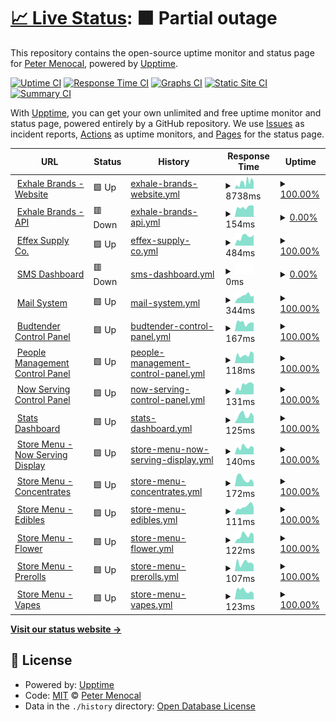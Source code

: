 # [📈 Live Status](https://petermenocal.github.io/uptime): <!--live status--> **🟧 Partial outage**

This repository contains the open-source uptime monitor and status page for [Peter Menocal](https://petermenocal.com), powered by [Upptime](https://github.com/upptime/upptime).

[![Uptime CI](https://github.com/petermenocal/uptime/workflows/Uptime%20CI/badge.svg)](https://github.com/petermenocal/uptime/actions?query=workflow%3A%22Uptime+CI%22)
[![Response Time CI](https://github.com/petermenocal/uptime/workflows/Response%20Time%20CI/badge.svg)](https://github.com/petermenocal/uptime/actions?query=workflow%3A%22Response+Time+CI%22)
[![Graphs CI](https://github.com/petermenocal/uptime/workflows/Graphs%20CI/badge.svg)](https://github.com/petermenocal/uptime/actions?query=workflow%3A%22Graphs+CI%22)
[![Static Site CI](https://github.com/petermenocal/uptime/workflows/Static%20Site%20CI/badge.svg)](https://github.com/petermenocal/uptime/actions?query=workflow%3A%22Static+Site+CI%22)
[![Summary CI](https://github.com/petermenocal/uptime/workflows/Summary%20CI/badge.svg)](https://github.com/petermenocal/uptime/actions?query=workflow%3A%22Summary+CI%22)

With [Upptime](https://upptime.js.org), you can get your own unlimited and free uptime monitor and status page, powered entirely by a GitHub repository. We use [Issues](https://github.com/petermenocal/uptime/issues) as incident reports, [Actions](https://github.com/petermenocal/uptime/actions) as uptime monitors, and [Pages](https://petermenocal.github.io/uptime) for the status page.

<!--start: status pages-->
<!-- This summary is generated by Upptime (https://github.com/upptime/upptime) -->
<!-- Do not edit this manually, your changes will be overwritten -->
<!-- prettier-ignore -->
| URL | Status | History | Response Time | Uptime |
| --- | ------ | ------- | ------------- | ------ |
| <img alt="" src="https://icons.duckduckgo.com/ip3/www.exhalebrands.com.ico" height="13"> [Exhale Brands - Website](https://www.exhalebrands.com/) | 🟩 Up | [exhale-brands-website.yml](https://github.com/petermenocal/uptime/commits/HEAD/history/exhale-brands-website.yml) | <details><summary><img alt="Response time graph" src="./graphs/exhale-brands-website/response-time-week.png" height="20"> 8738ms</summary><br><a href="https://petermenocal.github.io/uptime/history/exhale-brands-website"><img alt="Response time 3238" src="https://img.shields.io/endpoint?url=https%3A%2F%2Fraw.githubusercontent.com%2Fpetermenocal%2Fuptime%2FHEAD%2Fapi%2Fexhale-brands-website%2Fresponse-time.json"></a><br><a href="https://petermenocal.github.io/uptime/history/exhale-brands-website"><img alt="24-hour response time 10445" src="https://img.shields.io/endpoint?url=https%3A%2F%2Fraw.githubusercontent.com%2Fpetermenocal%2Fuptime%2FHEAD%2Fapi%2Fexhale-brands-website%2Fresponse-time-day.json"></a><br><a href="https://petermenocal.github.io/uptime/history/exhale-brands-website"><img alt="7-day response time 8738" src="https://img.shields.io/endpoint?url=https%3A%2F%2Fraw.githubusercontent.com%2Fpetermenocal%2Fuptime%2FHEAD%2Fapi%2Fexhale-brands-website%2Fresponse-time-week.json"></a><br><a href="https://petermenocal.github.io/uptime/history/exhale-brands-website"><img alt="30-day response time 6508" src="https://img.shields.io/endpoint?url=https%3A%2F%2Fraw.githubusercontent.com%2Fpetermenocal%2Fuptime%2FHEAD%2Fapi%2Fexhale-brands-website%2Fresponse-time-month.json"></a><br><a href="https://petermenocal.github.io/uptime/history/exhale-brands-website"><img alt="1-year response time 3596" src="https://img.shields.io/endpoint?url=https%3A%2F%2Fraw.githubusercontent.com%2Fpetermenocal%2Fuptime%2FHEAD%2Fapi%2Fexhale-brands-website%2Fresponse-time-year.json"></a></details> | <details><summary><a href="https://petermenocal.github.io/uptime/history/exhale-brands-website">100.00%</a></summary><a href="https://petermenocal.github.io/uptime/history/exhale-brands-website"><img alt="All-time uptime 99.72%" src="https://img.shields.io/endpoint?url=https%3A%2F%2Fraw.githubusercontent.com%2Fpetermenocal%2Fuptime%2FHEAD%2Fapi%2Fexhale-brands-website%2Fuptime.json"></a><br><a href="https://petermenocal.github.io/uptime/history/exhale-brands-website"><img alt="24-hour uptime 100.00%" src="https://img.shields.io/endpoint?url=https%3A%2F%2Fraw.githubusercontent.com%2Fpetermenocal%2Fuptime%2FHEAD%2Fapi%2Fexhale-brands-website%2Fuptime-day.json"></a><br><a href="https://petermenocal.github.io/uptime/history/exhale-brands-website"><img alt="7-day uptime 100.00%" src="https://img.shields.io/endpoint?url=https%3A%2F%2Fraw.githubusercontent.com%2Fpetermenocal%2Fuptime%2FHEAD%2Fapi%2Fexhale-brands-website%2Fuptime-week.json"></a><br><a href="https://petermenocal.github.io/uptime/history/exhale-brands-website"><img alt="30-day uptime 100.00%" src="https://img.shields.io/endpoint?url=https%3A%2F%2Fraw.githubusercontent.com%2Fpetermenocal%2Fuptime%2FHEAD%2Fapi%2Fexhale-brands-website%2Fuptime-month.json"></a><br><a href="https://petermenocal.github.io/uptime/history/exhale-brands-website"><img alt="1-year uptime 99.79%" src="https://img.shields.io/endpoint?url=https%3A%2F%2Fraw.githubusercontent.com%2Fpetermenocal%2Fuptime%2FHEAD%2Fapi%2Fexhale-brands-website%2Fuptime-year.json"></a></details>
| <img alt="" src="https://icons.duckduckgo.com/ip3/us-central1-xhl-budtender.cloudfunctions.net.ico" height="13"> [Exhale Brands - API](https://us-central1-xhl-budtender.cloudfunctions.net/app/profile?q=961a6e98-1bcc-4c6b-b335-019df010f12c&searchType=true) | 🟥 Down | [exhale-brands-api.yml](https://github.com/petermenocal/uptime/commits/HEAD/history/exhale-brands-api.yml) | <details><summary><img alt="Response time graph" src="./graphs/exhale-brands-api/response-time-week.png" height="20"> 154ms</summary><br><a href="https://petermenocal.github.io/uptime/history/exhale-brands-api"><img alt="Response time 538" src="https://img.shields.io/endpoint?url=https%3A%2F%2Fraw.githubusercontent.com%2Fpetermenocal%2Fuptime%2FHEAD%2Fapi%2Fexhale-brands-api%2Fresponse-time.json"></a><br><a href="https://petermenocal.github.io/uptime/history/exhale-brands-api"><img alt="24-hour response time 173" src="https://img.shields.io/endpoint?url=https%3A%2F%2Fraw.githubusercontent.com%2Fpetermenocal%2Fuptime%2FHEAD%2Fapi%2Fexhale-brands-api%2Fresponse-time-day.json"></a><br><a href="https://petermenocal.github.io/uptime/history/exhale-brands-api"><img alt="7-day response time 154" src="https://img.shields.io/endpoint?url=https%3A%2F%2Fraw.githubusercontent.com%2Fpetermenocal%2Fuptime%2FHEAD%2Fapi%2Fexhale-brands-api%2Fresponse-time-week.json"></a><br><a href="https://petermenocal.github.io/uptime/history/exhale-brands-api"><img alt="30-day response time 144" src="https://img.shields.io/endpoint?url=https%3A%2F%2Fraw.githubusercontent.com%2Fpetermenocal%2Fuptime%2FHEAD%2Fapi%2Fexhale-brands-api%2Fresponse-time-month.json"></a><br><a href="https://petermenocal.github.io/uptime/history/exhale-brands-api"><img alt="1-year response time 285" src="https://img.shields.io/endpoint?url=https%3A%2F%2Fraw.githubusercontent.com%2Fpetermenocal%2Fuptime%2FHEAD%2Fapi%2Fexhale-brands-api%2Fresponse-time-year.json"></a></details> | <details><summary><a href="https://petermenocal.github.io/uptime/history/exhale-brands-api">0.00%</a></summary><a href="https://petermenocal.github.io/uptime/history/exhale-brands-api"><img alt="All-time uptime 32.24%" src="https://img.shields.io/endpoint?url=https%3A%2F%2Fraw.githubusercontent.com%2Fpetermenocal%2Fuptime%2FHEAD%2Fapi%2Fexhale-brands-api%2Fuptime.json"></a><br><a href="https://petermenocal.github.io/uptime/history/exhale-brands-api"><img alt="24-hour uptime 0.00%" src="https://img.shields.io/endpoint?url=https%3A%2F%2Fraw.githubusercontent.com%2Fpetermenocal%2Fuptime%2FHEAD%2Fapi%2Fexhale-brands-api%2Fuptime-day.json"></a><br><a href="https://petermenocal.github.io/uptime/history/exhale-brands-api"><img alt="7-day uptime 0.00%" src="https://img.shields.io/endpoint?url=https%3A%2F%2Fraw.githubusercontent.com%2Fpetermenocal%2Fuptime%2FHEAD%2Fapi%2Fexhale-brands-api%2Fuptime-week.json"></a><br><a href="https://petermenocal.github.io/uptime/history/exhale-brands-api"><img alt="30-day uptime 7.96%" src="https://img.shields.io/endpoint?url=https%3A%2F%2Fraw.githubusercontent.com%2Fpetermenocal%2Fuptime%2FHEAD%2Fapi%2Fexhale-brands-api%2Fuptime-month.json"></a><br><a href="https://petermenocal.github.io/uptime/history/exhale-brands-api"><img alt="1-year uptime 0.00%" src="https://img.shields.io/endpoint?url=https%3A%2F%2Fraw.githubusercontent.com%2Fpetermenocal%2Fuptime%2FHEAD%2Fapi%2Fexhale-brands-api%2Fuptime-year.json"></a></details>
| <img alt="" src="https://icons.duckduckgo.com/ip3/effexsupply.com.ico" height="13"> [Effex Supply Co.](https://effexsupply.com) | 🟩 Up | [effex-supply-co.yml](https://github.com/petermenocal/uptime/commits/HEAD/history/effex-supply-co.yml) | <details><summary><img alt="Response time graph" src="./graphs/effex-supply-co/response-time-week.png" height="20"> 484ms</summary><br><a href="https://petermenocal.github.io/uptime/history/effex-supply-co"><img alt="Response time 296" src="https://img.shields.io/endpoint?url=https%3A%2F%2Fraw.githubusercontent.com%2Fpetermenocal%2Fuptime%2FHEAD%2Fapi%2Feffex-supply-co%2Fresponse-time.json"></a><br><a href="https://petermenocal.github.io/uptime/history/effex-supply-co"><img alt="24-hour response time 590" src="https://img.shields.io/endpoint?url=https%3A%2F%2Fraw.githubusercontent.com%2Fpetermenocal%2Fuptime%2FHEAD%2Fapi%2Feffex-supply-co%2Fresponse-time-day.json"></a><br><a href="https://petermenocal.github.io/uptime/history/effex-supply-co"><img alt="7-day response time 484" src="https://img.shields.io/endpoint?url=https%3A%2F%2Fraw.githubusercontent.com%2Fpetermenocal%2Fuptime%2FHEAD%2Fapi%2Feffex-supply-co%2Fresponse-time-week.json"></a><br><a href="https://petermenocal.github.io/uptime/history/effex-supply-co"><img alt="30-day response time 357" src="https://img.shields.io/endpoint?url=https%3A%2F%2Fraw.githubusercontent.com%2Fpetermenocal%2Fuptime%2FHEAD%2Fapi%2Feffex-supply-co%2Fresponse-time-month.json"></a><br><a href="https://petermenocal.github.io/uptime/history/effex-supply-co"><img alt="1-year response time 297" src="https://img.shields.io/endpoint?url=https%3A%2F%2Fraw.githubusercontent.com%2Fpetermenocal%2Fuptime%2FHEAD%2Fapi%2Feffex-supply-co%2Fresponse-time-year.json"></a></details> | <details><summary><a href="https://petermenocal.github.io/uptime/history/effex-supply-co">100.00%</a></summary><a href="https://petermenocal.github.io/uptime/history/effex-supply-co"><img alt="All-time uptime 99.95%" src="https://img.shields.io/endpoint?url=https%3A%2F%2Fraw.githubusercontent.com%2Fpetermenocal%2Fuptime%2FHEAD%2Fapi%2Feffex-supply-co%2Fuptime.json"></a><br><a href="https://petermenocal.github.io/uptime/history/effex-supply-co"><img alt="24-hour uptime 100.00%" src="https://img.shields.io/endpoint?url=https%3A%2F%2Fraw.githubusercontent.com%2Fpetermenocal%2Fuptime%2FHEAD%2Fapi%2Feffex-supply-co%2Fuptime-day.json"></a><br><a href="https://petermenocal.github.io/uptime/history/effex-supply-co"><img alt="7-day uptime 100.00%" src="https://img.shields.io/endpoint?url=https%3A%2F%2Fraw.githubusercontent.com%2Fpetermenocal%2Fuptime%2FHEAD%2Fapi%2Feffex-supply-co%2Fuptime-week.json"></a><br><a href="https://petermenocal.github.io/uptime/history/effex-supply-co"><img alt="30-day uptime 99.92%" src="https://img.shields.io/endpoint?url=https%3A%2F%2Fraw.githubusercontent.com%2Fpetermenocal%2Fuptime%2FHEAD%2Fapi%2Feffex-supply-co%2Fuptime-month.json"></a><br><a href="https://petermenocal.github.io/uptime/history/effex-supply-co"><img alt="1-year uptime 99.84%" src="https://img.shields.io/endpoint?url=https%3A%2F%2Fraw.githubusercontent.com%2Fpetermenocal%2Fuptime%2FHEAD%2Fapi%2Feffex-supply-co%2Fuptime-year.json"></a></details>
| <img alt="" src="https://icons.duckduckgo.com/ip3/cherami.exhalenevada.com.ico" height="13"> [SMS Dashboard](http://cherami.exhalenevada.com:3000/) | 🟥 Down | [sms-dashboard.yml](https://github.com/petermenocal/uptime/commits/HEAD/history/sms-dashboard.yml) | <details><summary><img alt="Response time graph" src="./graphs/sms-dashboard/response-time-week.png" height="20"> 0ms</summary><br><a href="https://petermenocal.github.io/uptime/history/sms-dashboard"><img alt="Response time 0" src="https://img.shields.io/endpoint?url=https%3A%2F%2Fraw.githubusercontent.com%2Fpetermenocal%2Fuptime%2FHEAD%2Fapi%2Fsms-dashboard%2Fresponse-time.json"></a><br><a href="https://petermenocal.github.io/uptime/history/sms-dashboard"><img alt="24-hour response time 0" src="https://img.shields.io/endpoint?url=https%3A%2F%2Fraw.githubusercontent.com%2Fpetermenocal%2Fuptime%2FHEAD%2Fapi%2Fsms-dashboard%2Fresponse-time-day.json"></a><br><a href="https://petermenocal.github.io/uptime/history/sms-dashboard"><img alt="7-day response time 0" src="https://img.shields.io/endpoint?url=https%3A%2F%2Fraw.githubusercontent.com%2Fpetermenocal%2Fuptime%2FHEAD%2Fapi%2Fsms-dashboard%2Fresponse-time-week.json"></a><br><a href="https://petermenocal.github.io/uptime/history/sms-dashboard"><img alt="30-day response time 0" src="https://img.shields.io/endpoint?url=https%3A%2F%2Fraw.githubusercontent.com%2Fpetermenocal%2Fuptime%2FHEAD%2Fapi%2Fsms-dashboard%2Fresponse-time-month.json"></a><br><a href="https://petermenocal.github.io/uptime/history/sms-dashboard"><img alt="1-year response time 0" src="https://img.shields.io/endpoint?url=https%3A%2F%2Fraw.githubusercontent.com%2Fpetermenocal%2Fuptime%2FHEAD%2Fapi%2Fsms-dashboard%2Fresponse-time-year.json"></a></details> | <details><summary><a href="https://petermenocal.github.io/uptime/history/sms-dashboard">0.00%</a></summary><a href="https://petermenocal.github.io/uptime/history/sms-dashboard"><img alt="All-time uptime 34.79%" src="https://img.shields.io/endpoint?url=https%3A%2F%2Fraw.githubusercontent.com%2Fpetermenocal%2Fuptime%2FHEAD%2Fapi%2Fsms-dashboard%2Fuptime.json"></a><br><a href="https://petermenocal.github.io/uptime/history/sms-dashboard"><img alt="24-hour uptime 0.00%" src="https://img.shields.io/endpoint?url=https%3A%2F%2Fraw.githubusercontent.com%2Fpetermenocal%2Fuptime%2FHEAD%2Fapi%2Fsms-dashboard%2Fuptime-day.json"></a><br><a href="https://petermenocal.github.io/uptime/history/sms-dashboard"><img alt="7-day uptime 0.00%" src="https://img.shields.io/endpoint?url=https%3A%2F%2Fraw.githubusercontent.com%2Fpetermenocal%2Fuptime%2FHEAD%2Fapi%2Fsms-dashboard%2Fuptime-week.json"></a><br><a href="https://petermenocal.github.io/uptime/history/sms-dashboard"><img alt="30-day uptime 7.96%" src="https://img.shields.io/endpoint?url=https%3A%2F%2Fraw.githubusercontent.com%2Fpetermenocal%2Fuptime%2FHEAD%2Fapi%2Fsms-dashboard%2Fuptime-month.json"></a><br><a href="https://petermenocal.github.io/uptime/history/sms-dashboard"><img alt="1-year uptime 0.00%" src="https://img.shields.io/endpoint?url=https%3A%2F%2Fraw.githubusercontent.com%2Fpetermenocal%2Fuptime%2FHEAD%2Fapi%2Fsms-dashboard%2Fuptime-year.json"></a></details>
| <img alt="" src="https://icons.duckduckgo.com/ip3/box.effexsupply.com.ico" height="13"> [Mail System](https://box.effexsupply.com/mail/) | 🟩 Up | [mail-system.yml](https://github.com/petermenocal/uptime/commits/HEAD/history/mail-system.yml) | <details><summary><img alt="Response time graph" src="./graphs/mail-system/response-time-week.png" height="20"> 344ms</summary><br><a href="https://petermenocal.github.io/uptime/history/mail-system"><img alt="Response time 233" src="https://img.shields.io/endpoint?url=https%3A%2F%2Fraw.githubusercontent.com%2Fpetermenocal%2Fuptime%2FHEAD%2Fapi%2Fmail-system%2Fresponse-time.json"></a><br><a href="https://petermenocal.github.io/uptime/history/mail-system"><img alt="24-hour response time 357" src="https://img.shields.io/endpoint?url=https%3A%2F%2Fraw.githubusercontent.com%2Fpetermenocal%2Fuptime%2FHEAD%2Fapi%2Fmail-system%2Fresponse-time-day.json"></a><br><a href="https://petermenocal.github.io/uptime/history/mail-system"><img alt="7-day response time 344" src="https://img.shields.io/endpoint?url=https%3A%2F%2Fraw.githubusercontent.com%2Fpetermenocal%2Fuptime%2FHEAD%2Fapi%2Fmail-system%2Fresponse-time-week.json"></a><br><a href="https://petermenocal.github.io/uptime/history/mail-system"><img alt="30-day response time 286" src="https://img.shields.io/endpoint?url=https%3A%2F%2Fraw.githubusercontent.com%2Fpetermenocal%2Fuptime%2FHEAD%2Fapi%2Fmail-system%2Fresponse-time-month.json"></a><br><a href="https://petermenocal.github.io/uptime/history/mail-system"><img alt="1-year response time 237" src="https://img.shields.io/endpoint?url=https%3A%2F%2Fraw.githubusercontent.com%2Fpetermenocal%2Fuptime%2FHEAD%2Fapi%2Fmail-system%2Fresponse-time-year.json"></a></details> | <details><summary><a href="https://petermenocal.github.io/uptime/history/mail-system">100.00%</a></summary><a href="https://petermenocal.github.io/uptime/history/mail-system"><img alt="All-time uptime 99.76%" src="https://img.shields.io/endpoint?url=https%3A%2F%2Fraw.githubusercontent.com%2Fpetermenocal%2Fuptime%2FHEAD%2Fapi%2Fmail-system%2Fuptime.json"></a><br><a href="https://petermenocal.github.io/uptime/history/mail-system"><img alt="24-hour uptime 100.00%" src="https://img.shields.io/endpoint?url=https%3A%2F%2Fraw.githubusercontent.com%2Fpetermenocal%2Fuptime%2FHEAD%2Fapi%2Fmail-system%2Fuptime-day.json"></a><br><a href="https://petermenocal.github.io/uptime/history/mail-system"><img alt="7-day uptime 100.00%" src="https://img.shields.io/endpoint?url=https%3A%2F%2Fraw.githubusercontent.com%2Fpetermenocal%2Fuptime%2FHEAD%2Fapi%2Fmail-system%2Fuptime-week.json"></a><br><a href="https://petermenocal.github.io/uptime/history/mail-system"><img alt="30-day uptime 99.96%" src="https://img.shields.io/endpoint?url=https%3A%2F%2Fraw.githubusercontent.com%2Fpetermenocal%2Fuptime%2FHEAD%2Fapi%2Fmail-system%2Fuptime-month.json"></a><br><a href="https://petermenocal.github.io/uptime/history/mail-system"><img alt="1-year uptime 99.85%" src="https://img.shields.io/endpoint?url=https%3A%2F%2Fraw.githubusercontent.com%2Fpetermenocal%2Fuptime%2FHEAD%2Fapi%2Fmail-system%2Fuptime-year.json"></a></details>
| <img alt="" src="https://icons.duckduckgo.com/ip3/xorders.web.app.ico" height="13"> [Budtender Control Panel](https://xorders.web.app/) | 🟩 Up | [budtender-control-panel.yml](https://github.com/petermenocal/uptime/commits/HEAD/history/budtender-control-panel.yml) | <details><summary><img alt="Response time graph" src="./graphs/budtender-control-panel/response-time-week.png" height="20"> 167ms</summary><br><a href="https://petermenocal.github.io/uptime/history/budtender-control-panel"><img alt="Response time 108" src="https://img.shields.io/endpoint?url=https%3A%2F%2Fraw.githubusercontent.com%2Fpetermenocal%2Fuptime%2FHEAD%2Fapi%2Fbudtender-control-panel%2Fresponse-time.json"></a><br><a href="https://petermenocal.github.io/uptime/history/budtender-control-panel"><img alt="24-hour response time 165" src="https://img.shields.io/endpoint?url=https%3A%2F%2Fraw.githubusercontent.com%2Fpetermenocal%2Fuptime%2FHEAD%2Fapi%2Fbudtender-control-panel%2Fresponse-time-day.json"></a><br><a href="https://petermenocal.github.io/uptime/history/budtender-control-panel"><img alt="7-day response time 167" src="https://img.shields.io/endpoint?url=https%3A%2F%2Fraw.githubusercontent.com%2Fpetermenocal%2Fuptime%2FHEAD%2Fapi%2Fbudtender-control-panel%2Fresponse-time-week.json"></a><br><a href="https://petermenocal.github.io/uptime/history/budtender-control-panel"><img alt="30-day response time 142" src="https://img.shields.io/endpoint?url=https%3A%2F%2Fraw.githubusercontent.com%2Fpetermenocal%2Fuptime%2FHEAD%2Fapi%2Fbudtender-control-panel%2Fresponse-time-month.json"></a><br><a href="https://petermenocal.github.io/uptime/history/budtender-control-panel"><img alt="1-year response time 115" src="https://img.shields.io/endpoint?url=https%3A%2F%2Fraw.githubusercontent.com%2Fpetermenocal%2Fuptime%2FHEAD%2Fapi%2Fbudtender-control-panel%2Fresponse-time-year.json"></a></details> | <details><summary><a href="https://petermenocal.github.io/uptime/history/budtender-control-panel">100.00%</a></summary><a href="https://petermenocal.github.io/uptime/history/budtender-control-panel"><img alt="All-time uptime 100.00%" src="https://img.shields.io/endpoint?url=https%3A%2F%2Fraw.githubusercontent.com%2Fpetermenocal%2Fuptime%2FHEAD%2Fapi%2Fbudtender-control-panel%2Fuptime.json"></a><br><a href="https://petermenocal.github.io/uptime/history/budtender-control-panel"><img alt="24-hour uptime 100.00%" src="https://img.shields.io/endpoint?url=https%3A%2F%2Fraw.githubusercontent.com%2Fpetermenocal%2Fuptime%2FHEAD%2Fapi%2Fbudtender-control-panel%2Fuptime-day.json"></a><br><a href="https://petermenocal.github.io/uptime/history/budtender-control-panel"><img alt="7-day uptime 100.00%" src="https://img.shields.io/endpoint?url=https%3A%2F%2Fraw.githubusercontent.com%2Fpetermenocal%2Fuptime%2FHEAD%2Fapi%2Fbudtender-control-panel%2Fuptime-week.json"></a><br><a href="https://petermenocal.github.io/uptime/history/budtender-control-panel"><img alt="30-day uptime 100.00%" src="https://img.shields.io/endpoint?url=https%3A%2F%2Fraw.githubusercontent.com%2Fpetermenocal%2Fuptime%2FHEAD%2Fapi%2Fbudtender-control-panel%2Fuptime-month.json"></a><br><a href="https://petermenocal.github.io/uptime/history/budtender-control-panel"><img alt="1-year uptime 100.00%" src="https://img.shields.io/endpoint?url=https%3A%2F%2Fraw.githubusercontent.com%2Fpetermenocal%2Fuptime%2FHEAD%2Fapi%2Fbudtender-control-panel%2Fuptime-year.json"></a></details>
| <img alt="" src="https://icons.duckduckgo.com/ip3/xpeople.web.app.ico" height="13"> [People Management Control Panel](https://xpeople.web.app/) | 🟩 Up | [people-management-control-panel.yml](https://github.com/petermenocal/uptime/commits/HEAD/history/people-management-control-panel.yml) | <details><summary><img alt="Response time graph" src="./graphs/people-management-control-panel/response-time-week.png" height="20"> 118ms</summary><br><a href="https://petermenocal.github.io/uptime/history/people-management-control-panel"><img alt="Response time 102" src="https://img.shields.io/endpoint?url=https%3A%2F%2Fraw.githubusercontent.com%2Fpetermenocal%2Fuptime%2FHEAD%2Fapi%2Fpeople-management-control-panel%2Fresponse-time.json"></a><br><a href="https://petermenocal.github.io/uptime/history/people-management-control-panel"><img alt="24-hour response time 138" src="https://img.shields.io/endpoint?url=https%3A%2F%2Fraw.githubusercontent.com%2Fpetermenocal%2Fuptime%2FHEAD%2Fapi%2Fpeople-management-control-panel%2Fresponse-time-day.json"></a><br><a href="https://petermenocal.github.io/uptime/history/people-management-control-panel"><img alt="7-day response time 118" src="https://img.shields.io/endpoint?url=https%3A%2F%2Fraw.githubusercontent.com%2Fpetermenocal%2Fuptime%2FHEAD%2Fapi%2Fpeople-management-control-panel%2Fresponse-time-week.json"></a><br><a href="https://petermenocal.github.io/uptime/history/people-management-control-panel"><img alt="30-day response time 139" src="https://img.shields.io/endpoint?url=https%3A%2F%2Fraw.githubusercontent.com%2Fpetermenocal%2Fuptime%2FHEAD%2Fapi%2Fpeople-management-control-panel%2Fresponse-time-month.json"></a><br><a href="https://petermenocal.github.io/uptime/history/people-management-control-panel"><img alt="1-year response time 108" src="https://img.shields.io/endpoint?url=https%3A%2F%2Fraw.githubusercontent.com%2Fpetermenocal%2Fuptime%2FHEAD%2Fapi%2Fpeople-management-control-panel%2Fresponse-time-year.json"></a></details> | <details><summary><a href="https://petermenocal.github.io/uptime/history/people-management-control-panel">100.00%</a></summary><a href="https://petermenocal.github.io/uptime/history/people-management-control-panel"><img alt="All-time uptime 100.00%" src="https://img.shields.io/endpoint?url=https%3A%2F%2Fraw.githubusercontent.com%2Fpetermenocal%2Fuptime%2FHEAD%2Fapi%2Fpeople-management-control-panel%2Fuptime.json"></a><br><a href="https://petermenocal.github.io/uptime/history/people-management-control-panel"><img alt="24-hour uptime 100.00%" src="https://img.shields.io/endpoint?url=https%3A%2F%2Fraw.githubusercontent.com%2Fpetermenocal%2Fuptime%2FHEAD%2Fapi%2Fpeople-management-control-panel%2Fuptime-day.json"></a><br><a href="https://petermenocal.github.io/uptime/history/people-management-control-panel"><img alt="7-day uptime 100.00%" src="https://img.shields.io/endpoint?url=https%3A%2F%2Fraw.githubusercontent.com%2Fpetermenocal%2Fuptime%2FHEAD%2Fapi%2Fpeople-management-control-panel%2Fuptime-week.json"></a><br><a href="https://petermenocal.github.io/uptime/history/people-management-control-panel"><img alt="30-day uptime 100.00%" src="https://img.shields.io/endpoint?url=https%3A%2F%2Fraw.githubusercontent.com%2Fpetermenocal%2Fuptime%2FHEAD%2Fapi%2Fpeople-management-control-panel%2Fuptime-month.json"></a><br><a href="https://petermenocal.github.io/uptime/history/people-management-control-panel"><img alt="1-year uptime 100.00%" src="https://img.shields.io/endpoint?url=https%3A%2F%2Fraw.githubusercontent.com%2Fpetermenocal%2Fuptime%2FHEAD%2Fapi%2Fpeople-management-control-panel%2Fuptime-year.json"></a></details>
| <img alt="" src="https://icons.duckduckgo.com/ip3/xserving-admin.web.app.ico" height="13"> [Now Serving Control Panel](https://xserving-admin.web.app/) | 🟩 Up | [now-serving-control-panel.yml](https://github.com/petermenocal/uptime/commits/HEAD/history/now-serving-control-panel.yml) | <details><summary><img alt="Response time graph" src="./graphs/now-serving-control-panel/response-time-week.png" height="20"> 131ms</summary><br><a href="https://petermenocal.github.io/uptime/history/now-serving-control-panel"><img alt="Response time 119" src="https://img.shields.io/endpoint?url=https%3A%2F%2Fraw.githubusercontent.com%2Fpetermenocal%2Fuptime%2FHEAD%2Fapi%2Fnow-serving-control-panel%2Fresponse-time.json"></a><br><a href="https://petermenocal.github.io/uptime/history/now-serving-control-panel"><img alt="24-hour response time 140" src="https://img.shields.io/endpoint?url=https%3A%2F%2Fraw.githubusercontent.com%2Fpetermenocal%2Fuptime%2FHEAD%2Fapi%2Fnow-serving-control-panel%2Fresponse-time-day.json"></a><br><a href="https://petermenocal.github.io/uptime/history/now-serving-control-panel"><img alt="7-day response time 131" src="https://img.shields.io/endpoint?url=https%3A%2F%2Fraw.githubusercontent.com%2Fpetermenocal%2Fuptime%2FHEAD%2Fapi%2Fnow-serving-control-panel%2Fresponse-time-week.json"></a><br><a href="https://petermenocal.github.io/uptime/history/now-serving-control-panel"><img alt="30-day response time 130" src="https://img.shields.io/endpoint?url=https%3A%2F%2Fraw.githubusercontent.com%2Fpetermenocal%2Fuptime%2FHEAD%2Fapi%2Fnow-serving-control-panel%2Fresponse-time-month.json"></a><br><a href="https://petermenocal.github.io/uptime/history/now-serving-control-panel"><img alt="1-year response time 130" src="https://img.shields.io/endpoint?url=https%3A%2F%2Fraw.githubusercontent.com%2Fpetermenocal%2Fuptime%2FHEAD%2Fapi%2Fnow-serving-control-panel%2Fresponse-time-year.json"></a></details> | <details><summary><a href="https://petermenocal.github.io/uptime/history/now-serving-control-panel">100.00%</a></summary><a href="https://petermenocal.github.io/uptime/history/now-serving-control-panel"><img alt="All-time uptime 100.00%" src="https://img.shields.io/endpoint?url=https%3A%2F%2Fraw.githubusercontent.com%2Fpetermenocal%2Fuptime%2FHEAD%2Fapi%2Fnow-serving-control-panel%2Fuptime.json"></a><br><a href="https://petermenocal.github.io/uptime/history/now-serving-control-panel"><img alt="24-hour uptime 100.00%" src="https://img.shields.io/endpoint?url=https%3A%2F%2Fraw.githubusercontent.com%2Fpetermenocal%2Fuptime%2FHEAD%2Fapi%2Fnow-serving-control-panel%2Fuptime-day.json"></a><br><a href="https://petermenocal.github.io/uptime/history/now-serving-control-panel"><img alt="7-day uptime 100.00%" src="https://img.shields.io/endpoint?url=https%3A%2F%2Fraw.githubusercontent.com%2Fpetermenocal%2Fuptime%2FHEAD%2Fapi%2Fnow-serving-control-panel%2Fuptime-week.json"></a><br><a href="https://petermenocal.github.io/uptime/history/now-serving-control-panel"><img alt="30-day uptime 100.00%" src="https://img.shields.io/endpoint?url=https%3A%2F%2Fraw.githubusercontent.com%2Fpetermenocal%2Fuptime%2FHEAD%2Fapi%2Fnow-serving-control-panel%2Fuptime-month.json"></a><br><a href="https://petermenocal.github.io/uptime/history/now-serving-control-panel"><img alt="1-year uptime 100.00%" src="https://img.shields.io/endpoint?url=https%3A%2F%2Fraw.githubusercontent.com%2Fpetermenocal%2Fuptime%2FHEAD%2Fapi%2Fnow-serving-control-panel%2Fuptime-year.json"></a></details>
| <img alt="" src="https://icons.duckduckgo.com/ip3/xstats.web.app.ico" height="13"> [Stats Dashboard](https://xstats.web.app/) | 🟩 Up | [stats-dashboard.yml](https://github.com/petermenocal/uptime/commits/HEAD/history/stats-dashboard.yml) | <details><summary><img alt="Response time graph" src="./graphs/stats-dashboard/response-time-week.png" height="20"> 125ms</summary><br><a href="https://petermenocal.github.io/uptime/history/stats-dashboard"><img alt="Response time 100" src="https://img.shields.io/endpoint?url=https%3A%2F%2Fraw.githubusercontent.com%2Fpetermenocal%2Fuptime%2FHEAD%2Fapi%2Fstats-dashboard%2Fresponse-time.json"></a><br><a href="https://petermenocal.github.io/uptime/history/stats-dashboard"><img alt="24-hour response time 108" src="https://img.shields.io/endpoint?url=https%3A%2F%2Fraw.githubusercontent.com%2Fpetermenocal%2Fuptime%2FHEAD%2Fapi%2Fstats-dashboard%2Fresponse-time-day.json"></a><br><a href="https://petermenocal.github.io/uptime/history/stats-dashboard"><img alt="7-day response time 125" src="https://img.shields.io/endpoint?url=https%3A%2F%2Fraw.githubusercontent.com%2Fpetermenocal%2Fuptime%2FHEAD%2Fapi%2Fstats-dashboard%2Fresponse-time-week.json"></a><br><a href="https://petermenocal.github.io/uptime/history/stats-dashboard"><img alt="30-day response time 121" src="https://img.shields.io/endpoint?url=https%3A%2F%2Fraw.githubusercontent.com%2Fpetermenocal%2Fuptime%2FHEAD%2Fapi%2Fstats-dashboard%2Fresponse-time-month.json"></a><br><a href="https://petermenocal.github.io/uptime/history/stats-dashboard"><img alt="1-year response time 105" src="https://img.shields.io/endpoint?url=https%3A%2F%2Fraw.githubusercontent.com%2Fpetermenocal%2Fuptime%2FHEAD%2Fapi%2Fstats-dashboard%2Fresponse-time-year.json"></a></details> | <details><summary><a href="https://petermenocal.github.io/uptime/history/stats-dashboard">100.00%</a></summary><a href="https://petermenocal.github.io/uptime/history/stats-dashboard"><img alt="All-time uptime 100.00%" src="https://img.shields.io/endpoint?url=https%3A%2F%2Fraw.githubusercontent.com%2Fpetermenocal%2Fuptime%2FHEAD%2Fapi%2Fstats-dashboard%2Fuptime.json"></a><br><a href="https://petermenocal.github.io/uptime/history/stats-dashboard"><img alt="24-hour uptime 100.00%" src="https://img.shields.io/endpoint?url=https%3A%2F%2Fraw.githubusercontent.com%2Fpetermenocal%2Fuptime%2FHEAD%2Fapi%2Fstats-dashboard%2Fuptime-day.json"></a><br><a href="https://petermenocal.github.io/uptime/history/stats-dashboard"><img alt="7-day uptime 100.00%" src="https://img.shields.io/endpoint?url=https%3A%2F%2Fraw.githubusercontent.com%2Fpetermenocal%2Fuptime%2FHEAD%2Fapi%2Fstats-dashboard%2Fuptime-week.json"></a><br><a href="https://petermenocal.github.io/uptime/history/stats-dashboard"><img alt="30-day uptime 100.00%" src="https://img.shields.io/endpoint?url=https%3A%2F%2Fraw.githubusercontent.com%2Fpetermenocal%2Fuptime%2FHEAD%2Fapi%2Fstats-dashboard%2Fuptime-month.json"></a><br><a href="https://petermenocal.github.io/uptime/history/stats-dashboard"><img alt="1-year uptime 100.00%" src="https://img.shields.io/endpoint?url=https%3A%2F%2Fraw.githubusercontent.com%2Fpetermenocal%2Fuptime%2FHEAD%2Fapi%2Fstats-dashboard%2Fuptime-year.json"></a></details>
| <img alt="" src="https://icons.duckduckgo.com/ip3/xserving.web.app.ico" height="13"> [Store Menu - Now Serving Display](https://xserving.web.app) | 🟩 Up | [store-menu-now-serving-display.yml](https://github.com/petermenocal/uptime/commits/HEAD/history/store-menu-now-serving-display.yml) | <details><summary><img alt="Response time graph" src="./graphs/store-menu-now-serving-display/response-time-week.png" height="20"> 140ms</summary><br><a href="https://petermenocal.github.io/uptime/history/store-menu-now-serving-display"><img alt="Response time 96" src="https://img.shields.io/endpoint?url=https%3A%2F%2Fraw.githubusercontent.com%2Fpetermenocal%2Fuptime%2FHEAD%2Fapi%2Fstore-menu-now-serving-display%2Fresponse-time.json"></a><br><a href="https://petermenocal.github.io/uptime/history/store-menu-now-serving-display"><img alt="24-hour response time 137" src="https://img.shields.io/endpoint?url=https%3A%2F%2Fraw.githubusercontent.com%2Fpetermenocal%2Fuptime%2FHEAD%2Fapi%2Fstore-menu-now-serving-display%2Fresponse-time-day.json"></a><br><a href="https://petermenocal.github.io/uptime/history/store-menu-now-serving-display"><img alt="7-day response time 140" src="https://img.shields.io/endpoint?url=https%3A%2F%2Fraw.githubusercontent.com%2Fpetermenocal%2Fuptime%2FHEAD%2Fapi%2Fstore-menu-now-serving-display%2Fresponse-time-week.json"></a><br><a href="https://petermenocal.github.io/uptime/history/store-menu-now-serving-display"><img alt="30-day response time 116" src="https://img.shields.io/endpoint?url=https%3A%2F%2Fraw.githubusercontent.com%2Fpetermenocal%2Fuptime%2FHEAD%2Fapi%2Fstore-menu-now-serving-display%2Fresponse-time-month.json"></a><br><a href="https://petermenocal.github.io/uptime/history/store-menu-now-serving-display"><img alt="1-year response time 101" src="https://img.shields.io/endpoint?url=https%3A%2F%2Fraw.githubusercontent.com%2Fpetermenocal%2Fuptime%2FHEAD%2Fapi%2Fstore-menu-now-serving-display%2Fresponse-time-year.json"></a></details> | <details><summary><a href="https://petermenocal.github.io/uptime/history/store-menu-now-serving-display">100.00%</a></summary><a href="https://petermenocal.github.io/uptime/history/store-menu-now-serving-display"><img alt="All-time uptime 100.00%" src="https://img.shields.io/endpoint?url=https%3A%2F%2Fraw.githubusercontent.com%2Fpetermenocal%2Fuptime%2FHEAD%2Fapi%2Fstore-menu-now-serving-display%2Fuptime.json"></a><br><a href="https://petermenocal.github.io/uptime/history/store-menu-now-serving-display"><img alt="24-hour uptime 100.00%" src="https://img.shields.io/endpoint?url=https%3A%2F%2Fraw.githubusercontent.com%2Fpetermenocal%2Fuptime%2FHEAD%2Fapi%2Fstore-menu-now-serving-display%2Fuptime-day.json"></a><br><a href="https://petermenocal.github.io/uptime/history/store-menu-now-serving-display"><img alt="7-day uptime 100.00%" src="https://img.shields.io/endpoint?url=https%3A%2F%2Fraw.githubusercontent.com%2Fpetermenocal%2Fuptime%2FHEAD%2Fapi%2Fstore-menu-now-serving-display%2Fuptime-week.json"></a><br><a href="https://petermenocal.github.io/uptime/history/store-menu-now-serving-display"><img alt="30-day uptime 100.00%" src="https://img.shields.io/endpoint?url=https%3A%2F%2Fraw.githubusercontent.com%2Fpetermenocal%2Fuptime%2FHEAD%2Fapi%2Fstore-menu-now-serving-display%2Fuptime-month.json"></a><br><a href="https://petermenocal.github.io/uptime/history/store-menu-now-serving-display"><img alt="1-year uptime 100.00%" src="https://img.shields.io/endpoint?url=https%3A%2F%2Fraw.githubusercontent.com%2Fpetermenocal%2Fuptime%2FHEAD%2Fapi%2Fstore-menu-now-serving-display%2Fuptime-year.json"></a></details>
| <img alt="" src="https://icons.duckduckgo.com/ip3/xconcentrates.web.app.ico" height="13"> [Store Menu - Concentrates](https://xconcentrates.web.app/) | 🟩 Up | [store-menu-concentrates.yml](https://github.com/petermenocal/uptime/commits/HEAD/history/store-menu-concentrates.yml) | <details><summary><img alt="Response time graph" src="./graphs/store-menu-concentrates/response-time-week.png" height="20"> 172ms</summary><br><a href="https://petermenocal.github.io/uptime/history/store-menu-concentrates"><img alt="Response time 95" src="https://img.shields.io/endpoint?url=https%3A%2F%2Fraw.githubusercontent.com%2Fpetermenocal%2Fuptime%2FHEAD%2Fapi%2Fstore-menu-concentrates%2Fresponse-time.json"></a><br><a href="https://petermenocal.github.io/uptime/history/store-menu-concentrates"><img alt="24-hour response time 84" src="https://img.shields.io/endpoint?url=https%3A%2F%2Fraw.githubusercontent.com%2Fpetermenocal%2Fuptime%2FHEAD%2Fapi%2Fstore-menu-concentrates%2Fresponse-time-day.json"></a><br><a href="https://petermenocal.github.io/uptime/history/store-menu-concentrates"><img alt="7-day response time 172" src="https://img.shields.io/endpoint?url=https%3A%2F%2Fraw.githubusercontent.com%2Fpetermenocal%2Fuptime%2FHEAD%2Fapi%2Fstore-menu-concentrates%2Fresponse-time-week.json"></a><br><a href="https://petermenocal.github.io/uptime/history/store-menu-concentrates"><img alt="30-day response time 125" src="https://img.shields.io/endpoint?url=https%3A%2F%2Fraw.githubusercontent.com%2Fpetermenocal%2Fuptime%2FHEAD%2Fapi%2Fstore-menu-concentrates%2Fresponse-time-month.json"></a><br><a href="https://petermenocal.github.io/uptime/history/store-menu-concentrates"><img alt="1-year response time 103" src="https://img.shields.io/endpoint?url=https%3A%2F%2Fraw.githubusercontent.com%2Fpetermenocal%2Fuptime%2FHEAD%2Fapi%2Fstore-menu-concentrates%2Fresponse-time-year.json"></a></details> | <details><summary><a href="https://petermenocal.github.io/uptime/history/store-menu-concentrates">100.00%</a></summary><a href="https://petermenocal.github.io/uptime/history/store-menu-concentrates"><img alt="All-time uptime 100.00%" src="https://img.shields.io/endpoint?url=https%3A%2F%2Fraw.githubusercontent.com%2Fpetermenocal%2Fuptime%2FHEAD%2Fapi%2Fstore-menu-concentrates%2Fuptime.json"></a><br><a href="https://petermenocal.github.io/uptime/history/store-menu-concentrates"><img alt="24-hour uptime 100.00%" src="https://img.shields.io/endpoint?url=https%3A%2F%2Fraw.githubusercontent.com%2Fpetermenocal%2Fuptime%2FHEAD%2Fapi%2Fstore-menu-concentrates%2Fuptime-day.json"></a><br><a href="https://petermenocal.github.io/uptime/history/store-menu-concentrates"><img alt="7-day uptime 100.00%" src="https://img.shields.io/endpoint?url=https%3A%2F%2Fraw.githubusercontent.com%2Fpetermenocal%2Fuptime%2FHEAD%2Fapi%2Fstore-menu-concentrates%2Fuptime-week.json"></a><br><a href="https://petermenocal.github.io/uptime/history/store-menu-concentrates"><img alt="30-day uptime 100.00%" src="https://img.shields.io/endpoint?url=https%3A%2F%2Fraw.githubusercontent.com%2Fpetermenocal%2Fuptime%2FHEAD%2Fapi%2Fstore-menu-concentrates%2Fuptime-month.json"></a><br><a href="https://petermenocal.github.io/uptime/history/store-menu-concentrates"><img alt="1-year uptime 100.00%" src="https://img.shields.io/endpoint?url=https%3A%2F%2Fraw.githubusercontent.com%2Fpetermenocal%2Fuptime%2FHEAD%2Fapi%2Fstore-menu-concentrates%2Fuptime-year.json"></a></details>
| <img alt="" src="https://icons.duckduckgo.com/ip3/xedibles.web.app.ico" height="13"> [Store Menu - Edibles](https://xedibles.web.app/) | 🟩 Up | [store-menu-edibles.yml](https://github.com/petermenocal/uptime/commits/HEAD/history/store-menu-edibles.yml) | <details><summary><img alt="Response time graph" src="./graphs/store-menu-edibles/response-time-week.png" height="20"> 111ms</summary><br><a href="https://petermenocal.github.io/uptime/history/store-menu-edibles"><img alt="Response time 95" src="https://img.shields.io/endpoint?url=https%3A%2F%2Fraw.githubusercontent.com%2Fpetermenocal%2Fuptime%2FHEAD%2Fapi%2Fstore-menu-edibles%2Fresponse-time.json"></a><br><a href="https://petermenocal.github.io/uptime/history/store-menu-edibles"><img alt="24-hour response time 105" src="https://img.shields.io/endpoint?url=https%3A%2F%2Fraw.githubusercontent.com%2Fpetermenocal%2Fuptime%2FHEAD%2Fapi%2Fstore-menu-edibles%2Fresponse-time-day.json"></a><br><a href="https://petermenocal.github.io/uptime/history/store-menu-edibles"><img alt="7-day response time 111" src="https://img.shields.io/endpoint?url=https%3A%2F%2Fraw.githubusercontent.com%2Fpetermenocal%2Fuptime%2FHEAD%2Fapi%2Fstore-menu-edibles%2Fresponse-time-week.json"></a><br><a href="https://petermenocal.github.io/uptime/history/store-menu-edibles"><img alt="30-day response time 118" src="https://img.shields.io/endpoint?url=https%3A%2F%2Fraw.githubusercontent.com%2Fpetermenocal%2Fuptime%2FHEAD%2Fapi%2Fstore-menu-edibles%2Fresponse-time-month.json"></a><br><a href="https://petermenocal.github.io/uptime/history/store-menu-edibles"><img alt="1-year response time 103" src="https://img.shields.io/endpoint?url=https%3A%2F%2Fraw.githubusercontent.com%2Fpetermenocal%2Fuptime%2FHEAD%2Fapi%2Fstore-menu-edibles%2Fresponse-time-year.json"></a></details> | <details><summary><a href="https://petermenocal.github.io/uptime/history/store-menu-edibles">100.00%</a></summary><a href="https://petermenocal.github.io/uptime/history/store-menu-edibles"><img alt="All-time uptime 100.00%" src="https://img.shields.io/endpoint?url=https%3A%2F%2Fraw.githubusercontent.com%2Fpetermenocal%2Fuptime%2FHEAD%2Fapi%2Fstore-menu-edibles%2Fuptime.json"></a><br><a href="https://petermenocal.github.io/uptime/history/store-menu-edibles"><img alt="24-hour uptime 100.00%" src="https://img.shields.io/endpoint?url=https%3A%2F%2Fraw.githubusercontent.com%2Fpetermenocal%2Fuptime%2FHEAD%2Fapi%2Fstore-menu-edibles%2Fuptime-day.json"></a><br><a href="https://petermenocal.github.io/uptime/history/store-menu-edibles"><img alt="7-day uptime 100.00%" src="https://img.shields.io/endpoint?url=https%3A%2F%2Fraw.githubusercontent.com%2Fpetermenocal%2Fuptime%2FHEAD%2Fapi%2Fstore-menu-edibles%2Fuptime-week.json"></a><br><a href="https://petermenocal.github.io/uptime/history/store-menu-edibles"><img alt="30-day uptime 100.00%" src="https://img.shields.io/endpoint?url=https%3A%2F%2Fraw.githubusercontent.com%2Fpetermenocal%2Fuptime%2FHEAD%2Fapi%2Fstore-menu-edibles%2Fuptime-month.json"></a><br><a href="https://petermenocal.github.io/uptime/history/store-menu-edibles"><img alt="1-year uptime 100.00%" src="https://img.shields.io/endpoint?url=https%3A%2F%2Fraw.githubusercontent.com%2Fpetermenocal%2Fuptime%2FHEAD%2Fapi%2Fstore-menu-edibles%2Fuptime-year.json"></a></details>
| <img alt="" src="https://icons.duckduckgo.com/ip3/xflower.web.app.ico" height="13"> [Store Menu - Flower](https://xflower.web.app/) | 🟩 Up | [store-menu-flower.yml](https://github.com/petermenocal/uptime/commits/HEAD/history/store-menu-flower.yml) | <details><summary><img alt="Response time graph" src="./graphs/store-menu-flower/response-time-week.png" height="20"> 122ms</summary><br><a href="https://petermenocal.github.io/uptime/history/store-menu-flower"><img alt="Response time 91" src="https://img.shields.io/endpoint?url=https%3A%2F%2Fraw.githubusercontent.com%2Fpetermenocal%2Fuptime%2FHEAD%2Fapi%2Fstore-menu-flower%2Fresponse-time.json"></a><br><a href="https://petermenocal.github.io/uptime/history/store-menu-flower"><img alt="24-hour response time 138" src="https://img.shields.io/endpoint?url=https%3A%2F%2Fraw.githubusercontent.com%2Fpetermenocal%2Fuptime%2FHEAD%2Fapi%2Fstore-menu-flower%2Fresponse-time-day.json"></a><br><a href="https://petermenocal.github.io/uptime/history/store-menu-flower"><img alt="7-day response time 122" src="https://img.shields.io/endpoint?url=https%3A%2F%2Fraw.githubusercontent.com%2Fpetermenocal%2Fuptime%2FHEAD%2Fapi%2Fstore-menu-flower%2Fresponse-time-week.json"></a><br><a href="https://petermenocal.github.io/uptime/history/store-menu-flower"><img alt="30-day response time 109" src="https://img.shields.io/endpoint?url=https%3A%2F%2Fraw.githubusercontent.com%2Fpetermenocal%2Fuptime%2FHEAD%2Fapi%2Fstore-menu-flower%2Fresponse-time-month.json"></a><br><a href="https://petermenocal.github.io/uptime/history/store-menu-flower"><img alt="1-year response time 97" src="https://img.shields.io/endpoint?url=https%3A%2F%2Fraw.githubusercontent.com%2Fpetermenocal%2Fuptime%2FHEAD%2Fapi%2Fstore-menu-flower%2Fresponse-time-year.json"></a></details> | <details><summary><a href="https://petermenocal.github.io/uptime/history/store-menu-flower">100.00%</a></summary><a href="https://petermenocal.github.io/uptime/history/store-menu-flower"><img alt="All-time uptime 100.00%" src="https://img.shields.io/endpoint?url=https%3A%2F%2Fraw.githubusercontent.com%2Fpetermenocal%2Fuptime%2FHEAD%2Fapi%2Fstore-menu-flower%2Fuptime.json"></a><br><a href="https://petermenocal.github.io/uptime/history/store-menu-flower"><img alt="24-hour uptime 100.00%" src="https://img.shields.io/endpoint?url=https%3A%2F%2Fraw.githubusercontent.com%2Fpetermenocal%2Fuptime%2FHEAD%2Fapi%2Fstore-menu-flower%2Fuptime-day.json"></a><br><a href="https://petermenocal.github.io/uptime/history/store-menu-flower"><img alt="7-day uptime 100.00%" src="https://img.shields.io/endpoint?url=https%3A%2F%2Fraw.githubusercontent.com%2Fpetermenocal%2Fuptime%2FHEAD%2Fapi%2Fstore-menu-flower%2Fuptime-week.json"></a><br><a href="https://petermenocal.github.io/uptime/history/store-menu-flower"><img alt="30-day uptime 100.00%" src="https://img.shields.io/endpoint?url=https%3A%2F%2Fraw.githubusercontent.com%2Fpetermenocal%2Fuptime%2FHEAD%2Fapi%2Fstore-menu-flower%2Fuptime-month.json"></a><br><a href="https://petermenocal.github.io/uptime/history/store-menu-flower"><img alt="1-year uptime 100.00%" src="https://img.shields.io/endpoint?url=https%3A%2F%2Fraw.githubusercontent.com%2Fpetermenocal%2Fuptime%2FHEAD%2Fapi%2Fstore-menu-flower%2Fuptime-year.json"></a></details>
| <img alt="" src="https://icons.duckduckgo.com/ip3/xprerolls.web.app.ico" height="13"> [Store Menu - Prerolls](https://xprerolls.web.app/) | 🟩 Up | [store-menu-prerolls.yml](https://github.com/petermenocal/uptime/commits/HEAD/history/store-menu-prerolls.yml) | <details><summary><img alt="Response time graph" src="./graphs/store-menu-prerolls/response-time-week.png" height="20"> 107ms</summary><br><a href="https://petermenocal.github.io/uptime/history/store-menu-prerolls"><img alt="Response time 89" src="https://img.shields.io/endpoint?url=https%3A%2F%2Fraw.githubusercontent.com%2Fpetermenocal%2Fuptime%2FHEAD%2Fapi%2Fstore-menu-prerolls%2Fresponse-time.json"></a><br><a href="https://petermenocal.github.io/uptime/history/store-menu-prerolls"><img alt="24-hour response time 82" src="https://img.shields.io/endpoint?url=https%3A%2F%2Fraw.githubusercontent.com%2Fpetermenocal%2Fuptime%2FHEAD%2Fapi%2Fstore-menu-prerolls%2Fresponse-time-day.json"></a><br><a href="https://petermenocal.github.io/uptime/history/store-menu-prerolls"><img alt="7-day response time 107" src="https://img.shields.io/endpoint?url=https%3A%2F%2Fraw.githubusercontent.com%2Fpetermenocal%2Fuptime%2FHEAD%2Fapi%2Fstore-menu-prerolls%2Fresponse-time-week.json"></a><br><a href="https://petermenocal.github.io/uptime/history/store-menu-prerolls"><img alt="30-day response time 114" src="https://img.shields.io/endpoint?url=https%3A%2F%2Fraw.githubusercontent.com%2Fpetermenocal%2Fuptime%2FHEAD%2Fapi%2Fstore-menu-prerolls%2Fresponse-time-month.json"></a><br><a href="https://petermenocal.github.io/uptime/history/store-menu-prerolls"><img alt="1-year response time 97" src="https://img.shields.io/endpoint?url=https%3A%2F%2Fraw.githubusercontent.com%2Fpetermenocal%2Fuptime%2FHEAD%2Fapi%2Fstore-menu-prerolls%2Fresponse-time-year.json"></a></details> | <details><summary><a href="https://petermenocal.github.io/uptime/history/store-menu-prerolls">100.00%</a></summary><a href="https://petermenocal.github.io/uptime/history/store-menu-prerolls"><img alt="All-time uptime 100.00%" src="https://img.shields.io/endpoint?url=https%3A%2F%2Fraw.githubusercontent.com%2Fpetermenocal%2Fuptime%2FHEAD%2Fapi%2Fstore-menu-prerolls%2Fuptime.json"></a><br><a href="https://petermenocal.github.io/uptime/history/store-menu-prerolls"><img alt="24-hour uptime 100.00%" src="https://img.shields.io/endpoint?url=https%3A%2F%2Fraw.githubusercontent.com%2Fpetermenocal%2Fuptime%2FHEAD%2Fapi%2Fstore-menu-prerolls%2Fuptime-day.json"></a><br><a href="https://petermenocal.github.io/uptime/history/store-menu-prerolls"><img alt="7-day uptime 100.00%" src="https://img.shields.io/endpoint?url=https%3A%2F%2Fraw.githubusercontent.com%2Fpetermenocal%2Fuptime%2FHEAD%2Fapi%2Fstore-menu-prerolls%2Fuptime-week.json"></a><br><a href="https://petermenocal.github.io/uptime/history/store-menu-prerolls"><img alt="30-day uptime 100.00%" src="https://img.shields.io/endpoint?url=https%3A%2F%2Fraw.githubusercontent.com%2Fpetermenocal%2Fuptime%2FHEAD%2Fapi%2Fstore-menu-prerolls%2Fuptime-month.json"></a><br><a href="https://petermenocal.github.io/uptime/history/store-menu-prerolls"><img alt="1-year uptime 100.00%" src="https://img.shields.io/endpoint?url=https%3A%2F%2Fraw.githubusercontent.com%2Fpetermenocal%2Fuptime%2FHEAD%2Fapi%2Fstore-menu-prerolls%2Fuptime-year.json"></a></details>
| <img alt="" src="https://icons.duckduckgo.com/ip3/xvapes.web.app.ico" height="13"> [Store Menu - Vapes](https://xvapes.web.app/) | 🟩 Up | [store-menu-vapes.yml](https://github.com/petermenocal/uptime/commits/HEAD/history/store-menu-vapes.yml) | <details><summary><img alt="Response time graph" src="./graphs/store-menu-vapes/response-time-week.png" height="20"> 123ms</summary><br><a href="https://petermenocal.github.io/uptime/history/store-menu-vapes"><img alt="Response time 87" src="https://img.shields.io/endpoint?url=https%3A%2F%2Fraw.githubusercontent.com%2Fpetermenocal%2Fuptime%2FHEAD%2Fapi%2Fstore-menu-vapes%2Fresponse-time.json"></a><br><a href="https://petermenocal.github.io/uptime/history/store-menu-vapes"><img alt="24-hour response time 84" src="https://img.shields.io/endpoint?url=https%3A%2F%2Fraw.githubusercontent.com%2Fpetermenocal%2Fuptime%2FHEAD%2Fapi%2Fstore-menu-vapes%2Fresponse-time-day.json"></a><br><a href="https://petermenocal.github.io/uptime/history/store-menu-vapes"><img alt="7-day response time 123" src="https://img.shields.io/endpoint?url=https%3A%2F%2Fraw.githubusercontent.com%2Fpetermenocal%2Fuptime%2FHEAD%2Fapi%2Fstore-menu-vapes%2Fresponse-time-week.json"></a><br><a href="https://petermenocal.github.io/uptime/history/store-menu-vapes"><img alt="30-day response time 113" src="https://img.shields.io/endpoint?url=https%3A%2F%2Fraw.githubusercontent.com%2Fpetermenocal%2Fuptime%2FHEAD%2Fapi%2Fstore-menu-vapes%2Fresponse-time-month.json"></a><br><a href="https://petermenocal.github.io/uptime/history/store-menu-vapes"><img alt="1-year response time 94" src="https://img.shields.io/endpoint?url=https%3A%2F%2Fraw.githubusercontent.com%2Fpetermenocal%2Fuptime%2FHEAD%2Fapi%2Fstore-menu-vapes%2Fresponse-time-year.json"></a></details> | <details><summary><a href="https://petermenocal.github.io/uptime/history/store-menu-vapes">100.00%</a></summary><a href="https://petermenocal.github.io/uptime/history/store-menu-vapes"><img alt="All-time uptime 100.00%" src="https://img.shields.io/endpoint?url=https%3A%2F%2Fraw.githubusercontent.com%2Fpetermenocal%2Fuptime%2FHEAD%2Fapi%2Fstore-menu-vapes%2Fuptime.json"></a><br><a href="https://petermenocal.github.io/uptime/history/store-menu-vapes"><img alt="24-hour uptime 100.00%" src="https://img.shields.io/endpoint?url=https%3A%2F%2Fraw.githubusercontent.com%2Fpetermenocal%2Fuptime%2FHEAD%2Fapi%2Fstore-menu-vapes%2Fuptime-day.json"></a><br><a href="https://petermenocal.github.io/uptime/history/store-menu-vapes"><img alt="7-day uptime 100.00%" src="https://img.shields.io/endpoint?url=https%3A%2F%2Fraw.githubusercontent.com%2Fpetermenocal%2Fuptime%2FHEAD%2Fapi%2Fstore-menu-vapes%2Fuptime-week.json"></a><br><a href="https://petermenocal.github.io/uptime/history/store-menu-vapes"><img alt="30-day uptime 100.00%" src="https://img.shields.io/endpoint?url=https%3A%2F%2Fraw.githubusercontent.com%2Fpetermenocal%2Fuptime%2FHEAD%2Fapi%2Fstore-menu-vapes%2Fuptime-month.json"></a><br><a href="https://petermenocal.github.io/uptime/history/store-menu-vapes"><img alt="1-year uptime 100.00%" src="https://img.shields.io/endpoint?url=https%3A%2F%2Fraw.githubusercontent.com%2Fpetermenocal%2Fuptime%2FHEAD%2Fapi%2Fstore-menu-vapes%2Fuptime-year.json"></a></details>

<!--end: status pages-->

[**Visit our status website →**](https://petermenocal.github.io/uptime)

## 📄 License

- Powered by: [Upptime](https://github.com/upptime/upptime)
- Code: [MIT](./LICENSE) © [Peter Menocal](https://petermenocal.com)
- Data in the `./history` directory: [Open Database License](https://opendatacommons.org/licenses/odbl/1-0/)
